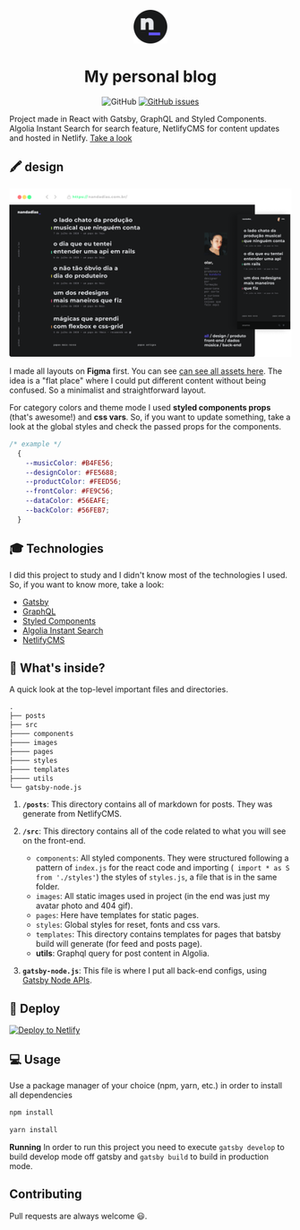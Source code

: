 <p align="center">
  <a href="https://www.nandadias.com.br/">
    <img alt="nanda dias | blog" src="./nandadias-repo-monogram.png" width="60" />
  </a>
</p>
<h1 align="center">
  My personal blog
</h1>

<div align="center">

![GitHub](https://img.shields.io/github/license/fernandadias/nandadias-blog?color=6356FE&style=for-the-badge)
[![GitHub issues](https://img.shields.io/github/issues/fernandadias/nandadias-blog?color=6356FE&style=for-the-badge)](https://github.com/fernandadias/nandadias-blog/issues)

</div>


Project made in React with Gatsby, GraphQL and Styled Components. Algolia Instant Search for search feature, NetlifyCMS for content updates and hosted in Netlify. [Take a look](http://www.nandadias.com.br/)


## 🖍️ design

<p align="center">
  <img alt="nanda dias | layouts" src="./nandadias-repo-mockup.png" />
</p>

I made all layouts on **Figma** first. You can see [can see all assets here](https://www.figma.com/file/KSTHCMkK3jNsn5V9UpvPpS/Meu-Blog?node-id=0%3A1).
The idea is a "flat place" where I could put different content without being confused. So a minimalist and straightforward layout.

For category colors and theme mode I used **styled components props** (that's awesome!) and **css vars**. So, if you want to update something, take a look at the global styles and check the passed props for the components.

```css
/* example */
  {
    --musicColor: #B4FE56;
    --designColor: #FE5688;
    --productColor: #FEED56;
    --frontColor: #FE9C56;
    --dataColor: #56EAFE;
    --backColor: #56FEB7;
  }
```

## 🎓 Technologies

I did this project to study and I didn't know most of the technologies I used. So, if you want to know more, take a look:

- [Gatsby](https://www.gatsbyjs.org/)
- [GraphQL](https://graphql.org/)
- [Styled Components](https://www.styled-components.com/)
- [Algolia Instant Search](https://www.algolia.com/products/instantsearch/)
- [NetlifyCMS](https://www.netlifycms.org/)


## 🧐 What's inside?

A quick look at the top-level important files and directories.

    .
    ├── posts
    ├── src
    ├──── components
    ├──── images
    ├──── pages
    ├──── styles
    ├──── templates
    ├──── utils
    └── gatsby-node.js

1.  **`/posts`**: This directory contains all of markdown for posts. They was generate from NetlifyCMS.

2.  **`/src`**: This directory contains all of the code related to what you will see on the front-end.
    - `components`:  All styled components. They were structured following a pattern of `index.js` for the react code and importing (` import * as S from './styles'`) the styles of `styles.js`, a file that is in the same folder.
    - `images`: All static images used in project (in the end was just my avatar photo and 404 gif).
    - `pages`: Here have templates for static pages.
    - `styles`: Global styles for reset, fonts and css vars.
    - `templates`: This directory contains templates for pages that batsby build will generate (for feed and posts page).
    - **utils**: Graphql query for post content in Algolia.

3.  **`gatsby-node.js`**: This file is where I put all back-end configs, using [Gatsby Node APIs](https://www.gatsbyjs.org/docs/node-apis/).


## 💫 Deploy

[![Deploy to Netlify](https://www.netlify.com/img/deploy/button.svg)](https://app.netlify.com/start/deploy?repository=https://github.com/gatsbyjs/gatsby-starter-default)

## 💻 Usage

Use a package manager of your choice (npm, yarn, etc.) in order to install all dependencies

```bash
npm install
```

```bash
yarn install
```

**Running**
In order to run this project you need to execute `gatsby develop` to build develop mode off gatsby and `gatsby build` to build in production mode.

## Contributing

Pull requests are always welcome 😃.